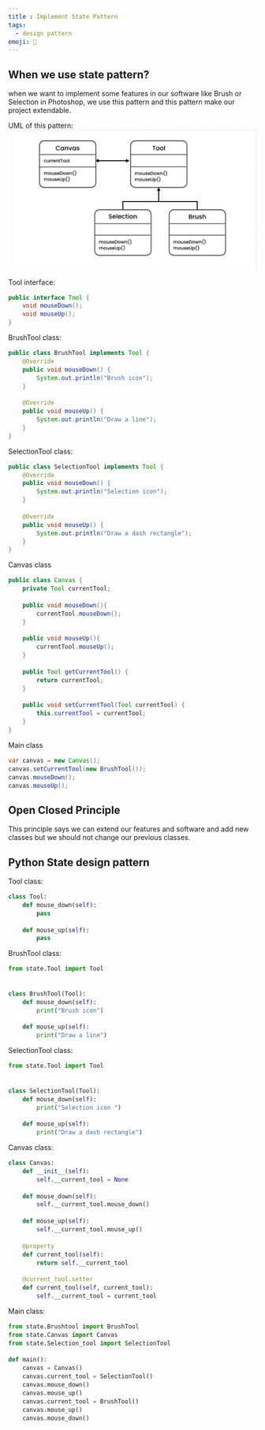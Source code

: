 ```yaml
---
title : Implement State Pattern
tags:
  - design pattern
emoji: 📏
---
```

## When we use state pattern?

when we want to implement some features in our software like Brush or Selection in Photoshop, we use this pattern and this pattern make our project extendable.

UML of this pattern:
![](images/state.png)

Tool interface:
```Java
public interface Tool {
    void mouseDown();
    void mouseUp();
}
```
BrushTool class:
```Java
public class BrushTool implements Tool {
    @Override
    public void mouseDown() {
        System.out.println("Brush icon");
    }

    @Override
    public void mouseUp() {
        System.out.println("Draw a line");
    }
}
```

SelectionTool class:

```Java
public class SelectionTool implements Tool {
    @Override
    public void mouseDown() {
        System.out.println("Selection icon");
    }

    @Override
    public void mouseUp() {
        System.out.println("Draw a dash rectangle");
    }
}
```

Canvas class
```Java
public class Canvas {
    private Tool currentTool;

    public void mouseDown(){
        currentTool.mouseDown();
    }

    public void mouseUp(){
        currentTool.mouseUp();
    }

    public Tool getCurrentTool() {
        return currentTool;
    }

    public void setCurrentTool(Tool currentTool) {
        this.currentTool = currentTool;
    }
}
```

Main class
```Java
var canvas = new Canvas();
canvas.setCurrentTool(new BrushTool());
canvas.mouseDown();
canvas.mouseUp();
```

## Open Closed Principle

This principle says we can extend our features and software and add new classes but we should not change our previous classes.

## Python State design pattern

Tool class:

```Python
class Tool:
    def mouse_down(self):
        pass

    def mouse_up(self):
        pass

```
BrushTool class:

```Python
from state.Tool import Tool


class BrushTool(Tool):
    def mouse_down(self):
        print("Brush icon")

    def mouse_up(self):
        print("Draw a line")

```

SelectionTool class:

```Python
from state.Tool import Tool


class SelectionTool(Tool):
    def mouse_down(self):
        print("Selection icon ")

    def mouse_up(self):
        print("Draw a dash rectangle")

```

Canvas class:

```Python
class Canvas:
    def __init__(self):
        self.__current_tool = None

    def mouse_down(self):
        self.__current_tool.mouse_down()

    def mouse_up(self):
        self.__current_tool.mouse_up()

    @property
    def current_tool(self):
        return self.__current_tool

    @current_tool.setter
    def current_tool(self, current_tool):
        self.__current_tool = current_tool

```

Main class:

```Python
from state.Brushtool import BrushTool
from state.Canvas import Canvas
from state.Selection_tool import SelectionTool

def main():
    canvas = Canvas()
    canvas.current_tool = SelectionTool()
    canvas.mouse_down()
    canvas.mouse_up()
    canvas.current_tool = BrushTool()
    canvas.mouse_up()
    canvas.mouse_down()
```